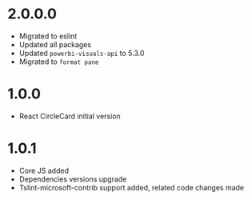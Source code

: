 # 2.0.0.0
* Migrated to eslint
* Updated all packages
* Updated `powerbi-visuals-api` to 5.3.0
* Migrated to `format pane`

# 1.0.0
* React CircleCard initial version

# 1.0.1
* Core JS added
* Dependencies versions upgrade
* Tslint-microsoft-contrib support added, related code changes made